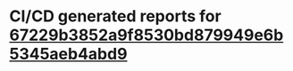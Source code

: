 # CI/CD generated reports for [67229b3852a9f8530bd879949e6b5345aeb4abd9](https://github.com/hydephp/develop/commit/67229b3852a9f8530bd879949e6b5345aeb4abd9)
